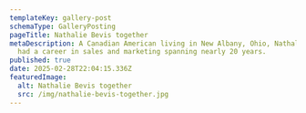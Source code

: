```yaml
---
templateKey: gallery-post
schemaType: GalleryPosting
pageTitle: Nathalie Bevis together
metaDescription: A Canadian American living in New Albany, Ohio, Nathalie Bevis
  had a career in sales and marketing spanning nearly 20 years.
published: true
date: 2025-02-28T22:04:15.336Z
featuredImage:
  alt: Nathalie Bevis together
  src: /img/nathalie-bevis-together.jpg
---
```


